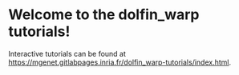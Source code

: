 # Welcome to the dolfin_warp tutorials!

Interactive tutorials can be found at https://mgenet.gitlabpages.inria.fr/dolfin_warp-tutorials/index.html.
